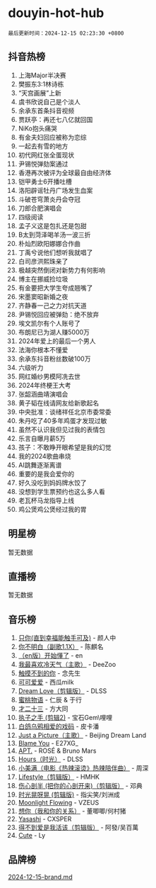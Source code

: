 # douyin-hot-hub

`最后更新时间：2024-12-15 02:23:30 +0800`

## 抖音热榜

1. 上海Major半决赛
1. 樊振东3:1林诗栋
1. “天宫画展”上新
1. 虞书欣说自己是个淡人
1. 余承东首条抖音视频
1. 贾跃亭：再还七八亿就回国
1. NiKo抱头痛哭
1. 有金夫妇回应被称为恋综
1. 一起去有雪的地方
1. 初代网红张全蛋现状
1. 尹锡悦弹劾案通过
1. 香港再次被评为全球最自由经济体
1. 铠甲勇士6开播吐槽
1. 洛阳辟谣牡丹广场发生血案
1. 斗破苍穹萧炎丹会夺冠
1. 刀郎合肥演唱会
1. 四级阅读
1. 孟子义这是包扎还是包甜
1. B太到菏泽喝羊汤一波三折
1. 朴灿烈欧阳娜娜合作曲
1. 丁禹兮说他们想听我就唱了
1. 白司彦洪熙珠亲了
1. 极越突然倒闭对新势力有何影响
1. 博主在挪威捡垃圾
1. 有金要把大学生夸成翘嘴了
1. 宋墨窦昭新婚之夜
1. 齐静春一己之力对抗天道
1. 尹锡悦回应被弹劾：绝不放弃
1. 埃文凯尔有个人账号了
1. 布朗尼已为湖人赚5000万
1. 2024年爱上的最后一个男人
1. 法海你根本不懂爱
1. 余承东抖音粉丝数破100万
1. 六级听力
1. 网红婚纱男模阿冼去世
1. 2024年终梗王大考
1. 张韶涵曲靖演唱会
1. 黄子韬在线请网友给新歌起名
1. 中央批准：谈绪祥任北京市委常委
1. 朱丹吃了40多年鸡蛋才发现过敏
1. 虽然不认识我但见过我的表情包
1. 乐言自曝月薪5万
1. 孩子：不敢睁开眼希望是我的幻觉
1. 我的2024歌曲串烧
1. AI跳舞逐渐离谱
1. 重要的是我会爱你的
1. 好久没吃到妈妈牌水饺了
1. 没想到学生票预约也这么多人看
1. 老瓦杯马龙指导上线
1. 鸡公煲鸡公煲经过我的胃

## 明星榜

暂无数据

## 直播榜

暂无数据

## 音乐榜

1. [只你(直到幸福能触手可及)](https://sf5-hl-cdn-tos.douyinstatic.com/obj/tos-cn-ve-2774/o0lBkRDzFTeaVSUz3ZZSCBVtZ5DIMQGfgmEAuE) - 颜人中
1. [你不明白（副歌1.1X）](https://sf5-hl-cdn-tos.douyinstatic.com/obj/tos-cn-ve-2774/o4LBQK7fIoonFBCeIzPNZvHDgEDtQ2ErnrKvM1) - 陈麒名
1. [（en版）开始懂了](https://sf5-hl-cdn-tos.douyinstatic.com/obj/tos-cn-ve-2774/ow9G4MKH32zBIDHGvNiTAimWsAJB5QxhCIfIME) - en
1. [我最喜欢冷天气（主歌）](https://sf5-hl-cdn-tos.douyinstatic.com/obj/tos-cn-ve-2774/ogd10efzCApmGsmwZRmIKrEMfCZLg7MycZu3ew) - DeeZoo
1. [触摸不到的你](https://sf5-hl-cdn-tos.douyinstatic.com/obj/tos-cn-ve-2774/oUBR0G6KDYpIwoshClFdQfZDNBfTnrBQE7gXtN) - 念先生
1. [可可爱爱](https://sf5-hl-cdn-tos.douyinstatic.com/obj/tos-cn-ve-2774/0deb1e75aea643b9927ba26aaafa29dd) - 西瓜milk
1. [Dream Love（剪辑版）](https://sf5-hl-cdn-tos.douyinstatic.com/obj/tos-cn-ve-2774/oUn3DKyIgBFIsCFZmAMM8qSJyMtlgLfoPqyDEe) - DLSS
1. [蜜桃物语](https://sf5-hl-cdn-tos.douyinstatic.com/obj/tos-cn-ve-2774/oIhOSCZtIACtYU4XQkngiW9kCBfVD1Fz9IYeqL) - 仁辰 & 于行
1. [才二十三](https://sf5-hl-cdn-tos.douyinstatic.com/obj/tos-cn-ve-2774/okABdOmMEBYDDBvkgYQ5JfEqFtCZvQxf4aRjDI) - 方大同
1. [执子之手 (剪辑2)](https://sf5-hl-cdn-tos.douyinstatic.com/obj/tos-cn-ve-2774/oUoZLQjCc31XzqsBnBQUNgeKtYPBcgbFDwtfcu) - 宝石Gem\哩哩
1. [白鸽乌鸦相爱的戏码](https://sf5-hl-cdn-tos.douyinstatic.com/obj/tos-cn-ve-2774/oMVVEf6eDAOmFtNtCsEqKpIorBDM8Nkg6TZRqC) - 皮卡潘
1. [Just a Picture（主歌）](https://sf5-hl-cdn-tos.douyinstatic.com/obj/tos-cn-ve-2774/oc0usFBZCDnAGbtQig7oCaDsQfCYjcAEfWYQkF) - Beijing Dream Land
1. [Blame You](https://sf5-hl-cdn-tos.douyinstatic.com/obj/tos-cn-ve-2774/oAceIDVL0BC2DJC0Qwi8AZnQAtBgZBbMMpfdzi) - E27XG_
1. [APT.](https://sf5-hl-cdn-tos.douyinstatic.com/obj/tos-cn-ve-2774/ooHxBnfDQIxBZontIlGfpTy5PBxCgEccFO1OMg) - ROSÉ & Bruno Mars
1. [Hours（时光）](https://sf6-cdn-tos.douyinstatic.com/obj/tos-cn-ve-2774/oES9g0DgeYmDFDVCLNfBZZsnLvGF4utxCEAm1Q) - DLSS
1. [小美满（电影《热辣滚烫》热辣陪伴曲）](https://sf5-hl-cdn-tos.douyinstatic.com/obj/tos-cn-ve-2774/o0GAn2lSgfZIDUgtevCGDQYnFg4CwnrBaxbTZL) - 周深
1. [Lifestyle（剪辑版）](https://sf5-hl-cdn-tos.douyinstatic.com/obj/tos-cn-ve-2774/owfqGgjwG3V5lCLaAIezFMeg3LtuKNBaZKgzPV) - HMHK
1. [伤心剖半 (把你的心剖开来)（剪辑版）](https://sf5-hl-cdn-tos.douyinstatic.com/obj/tos-cn-ve-2774/oE3a4kLafIGYPYIFXlEAefIrO0MvzyEDgbuTmC) - 邓典
1. [时光晃呀晃 (剪辑版)](https://sf5-hl-cdn-tos.douyinstatic.com/obj/tos-cn-ve-2774/o8ACeQem3gwI1x3GIYGAfKG0LJebKFRJDwRwyW) - 指尖笑/刘洲成
1. [Moonlight Flowing](https://sf5-hl-cdn-tos.douyinstatic.com/obj/tos-cn-ve-2774/oopZsCtRnQgOhEYmv9FfBBgwmeaQmWQQZED9tN) - VZEUS
1. [想你（我和你的关系）](https://sf5-hl-cdn-tos.douyinstatic.com/obj/tos-cn-ve-2774/o8QxhcOBDYYX0zqKCjFVQXZ3RBffnRBQEogitG) - 董唧唧/何村猪
1. [Yasashi](https://sf5-hl-cdn-tos.douyinstatic.com/obj/tos-cn-ve-2774/oEIqAlutRBGQZgZf2VMCuFEBmaD2bgJG6fCQaQ) - CXSPER
1. [得不到爱是我活该（剪辑版）](https://sf3-cdn-tos.douyinstatic.com/obj/tos-cn-ve-2774/os0cIhiBc3fAa9kPjzM5WTrMggiK3sBnZDAwpQ) - 阿發/吴百萬
1. [Cute](https://sf5-hl-cdn-tos.douyinstatic.com/obj/tos-cn-ve-2774/o4IbIzHWKAAB4wsS5qMBRiiAlEBGTpQRNfFvuo) - Ly

## 品牌榜

[2024-12-15-brand.md](2024-12-15-brand.md)
